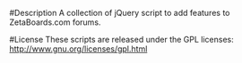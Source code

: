 #Description
A collection of jQuery script to add features to ZetaBoards.com forums.

#License
These scripts are released under the GPL licenses: http://www.gnu.org/licenses/gpl.html
